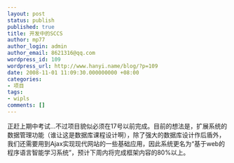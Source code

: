 ```yaml
---
layout: post
status: publish
published: true
title: 开发中的SCCS
author: mp77
author_login: admin
author_email: 8621316@qq.com
wordpress_id: 109
wordpress_url: http://www.hanyi.name/blog/?p=109
date: 2008-11-01 11:09:30.000000000 +08:00
categories:
- 项目
tags:
- wipls
comments: []
---
```

正赶上期中考试...不过项目貌似必须在17号以前完成。目前的想法是，扩展系统的数据管理功能（谁让这是数据库课程设计啊），除了强大的数据库设计作后盾外，我们还需要用到Ajax实现现代网站的一些基础应用，因此系统更名为“基于web的程序语言智能学习系统”，预计下周内将完成框架内容的80%以上。
